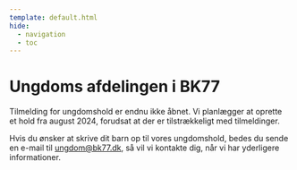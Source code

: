 ```yaml
---
template: default.html
hide:
  - navigation
  - toc
---
```


# Ungdoms afdelingen i BK77

Tilmelding for ungdomshold er endnu ikke åbnet. Vi planlægger at oprette et hold fra august 2024, forudsat at der er tilstrækkeligt med tilmeldinger.

Hvis du ønsker at skrive dit barn op til vores ungdomshold, bedes du sende en e-mail til ungdom@bk77.dk, så vil vi kontakte dig, når vi har yderligere informationer.
